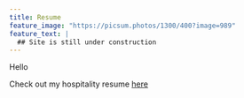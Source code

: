 ```yaml
---
title: Resume
feature_image: "https://picsum.photos/1300/400?image=989"
feature_text: |
  ## Site is still under construction 
---
```


Hello  

Check out my hospitality resume [here](hospitality_resume.md)

